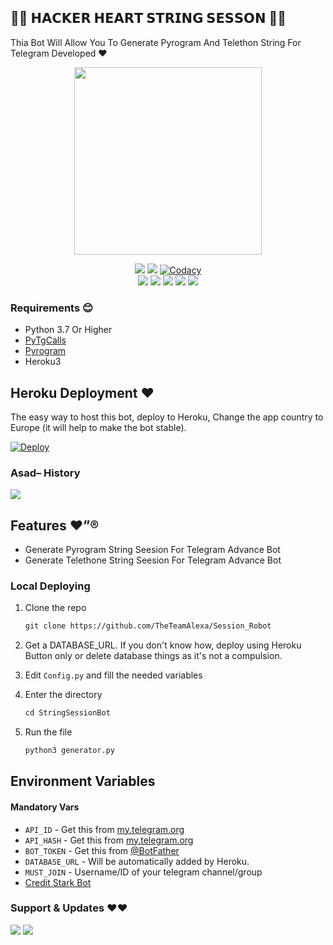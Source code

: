 ## 💫🖤 𝗛𝗔𝗖𝗞𝗘𝗥 𝗛𝗘𝗔𝗥𝗧 𝗦𝗧𝗥𝗜𝗡𝗚 𝗦𝗘𝗦𝗦𝗢𝗡 💫🖤

Thia Bot Will Allow You To Generate Pyrogram And Telethon String For Telegram Developed  ❤️

<p align="center"><a href="https://t.me/Dr_Assad_Ali"><img src="https://telegra.ph/file/909bd5efe4bebb70d3438.jpg" width="300"></a></p>
<p align="center">
    <a href="https://www.python.org/" alt="made-with-python"> <img src="https://img.shields.io/badge/Made%20with-Python-black.svg?style=flat-square&logo=python&logoColor=blue&colosr=red" /></a>
    <a href="https://github.com/Rajpomane/Session_Robot/graphs/commit-activity" alt="Maintenance"> <img src="https://img.shields.io/badge/Maintained%3F-yes-red.svg?style=flat-square" /></a>
    <a href="https://app.codacy.com/gh/TheTeamAlexa/Session_Robot/dashboard"> <img src="https://img.shields.io/codacy/grade/a723cb464d5a4d25be3152b5d71de82d?color=red&logo=codacy&style=flat-square" alt="Codacy" /></a><br>
    <a href="https://github.com/Rajpomane/Session_Robot"> <img src="https://img.shields.io/github/repo-size/TheTeamAlexa/Session_Robot?color=red&logo=github&logoColor=blue&style=flat-square" /></a>
    <a href="https://github.com/Rajpomane/Session_Robot/commits/main"> <img src="https://img.shields.io/github/last-commit/TheTeamAlexa/Session_Robot?color=red&logo=github&logoColor=blue&style=flat-square" /></a>
    <a href="https://github.com/Rajpomane/Session_Robot/issues"> <img src="https://img.shields.io/github/issues/?color=red&logo=github&logoColor=blue&style=flat-square" /></a>
    <a href="https://github.com/Rajpomane/Session_Robot/network/members"> <img src="https://img.shields.io/github/forks/TheTeamAlexa/Session_Robot?color=red&logo=github&logoColor=blue&style=flat-square" /></a>  
    <a href="https://github.com/Rajpomane/Session_Robot/network/members"> <img src="https://img.shields.io/github/stars/TheTeamAlexa/Session_Robot?color=red&logo=github&logoColor=blue&style=flat-square" /></a>  
</p>

<h3>Requirements 😊 </h3>

- Python 3.7 Or Higher
- [PyTgCalls](https://github.com/pytgcalls/pytgcalls)
- [Pyrogram](https://docs.pyrogram.org//)
- Heroku3

## Heroku Deployment ❤️
The easy way to host this bot, deploy to Heroku, Change the app country to Europe (it will help to make the bot stable).

[![Deploy](https://www.herokucdn.com/deploy/button.svg)](https://heroku.com/deploy?template=https://github.com/Rajpomane/Session_Robot)

### Asad– History

<a href="https://www.youtube.com/JankariKiDuniya"><img src="https://img.shields.io/badge/Join-Subscribe%20Support-blue.svg?style=for-the-badge&logo=YouTube"></a>

## Features ❤️”®

- Generate Pyrogram String Seesion For Telegram Advance Bot
- Generate Telethone String Seesion For Telegram Advance Bot

### Local Deploying

1. Clone the repo
   ```markdown
   git clone https://github.com/TheTeamAlexa/Session_Robot
   ```
2. Get a DATABASE_URL. If you don't know how, deploy using Heroku Button only or delete database things as it's not a compulsion.
   
3. Edit `Config.py` and fill the needed variables

4. Enter the directory
   ```markdown
   cd StringSessionBot
   ```
5. Run the file
   ```markdown
   python3 generator.py
   ```

## Environment Variables

#### Mandatory Vars

- `API_ID` - Get this from [my.telegram.org](https://my.telegram.org/auth)
- `API_HASH` - Get this from [my.telegram.org](https://my.telegram.org/auth)
- `BOT_TOKEN` - Get this from [@BotFather](https://t.me/BotFather)
- `DATABASE_URL` - Will be automatically added by Heroku.
- `MUST_JOIN` - Username/ID of your telegram channel/group
- [Credit Stark Bot](https://github.com/StarkBotsIndustries)



### Support & Updates ❤️❤️
<a href="https://t.me/attiudedp"><img src="https://img.shields.io/badge/Join-Group%20Support-blue.svg?style=for-the-badge&logo=Telegram"></a> <a href="https://t.me/jankarikiduniya"><img src="https://img.shields.io/badge/Join-Updates%20Channel-blue.svg?style=for-the-badge&logo=Telegram"></a>


